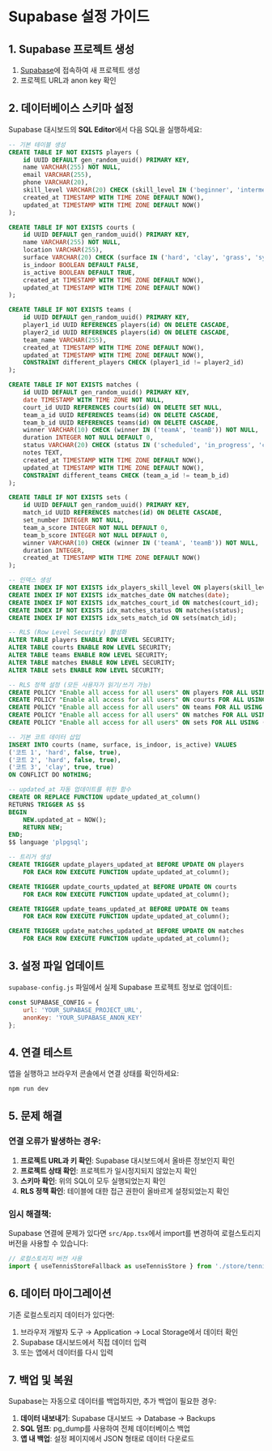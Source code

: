 # Supabase 설정 가이드

## 1. Supabase 프로젝트 생성

1. [Supabase](https://supabase.com)에 접속하여 새 프로젝트 생성
2. 프로젝트 URL과 anon key 확인

## 2. 데이터베이스 스키마 설정

Supabase 대시보드의 **SQL Editor**에서 다음 SQL을 실행하세요:

```sql
-- 기본 테이블 생성
CREATE TABLE IF NOT EXISTS players (
    id UUID DEFAULT gen_random_uuid() PRIMARY KEY,
    name VARCHAR(255) NOT NULL,
    email VARCHAR(255),
    phone VARCHAR(20),
    skill_level VARCHAR(20) CHECK (skill_level IN ('beginner', 'intermediate', 'advanced')) NOT NULL DEFAULT 'beginner',
    created_at TIMESTAMP WITH TIME ZONE DEFAULT NOW(),
    updated_at TIMESTAMP WITH TIME ZONE DEFAULT NOW()
);

CREATE TABLE IF NOT EXISTS courts (
    id UUID DEFAULT gen_random_uuid() PRIMARY KEY,
    name VARCHAR(255) NOT NULL,
    location VARCHAR(255),
    surface VARCHAR(20) CHECK (surface IN ('hard', 'clay', 'grass', 'synthetic')) NOT NULL DEFAULT 'hard',
    is_indoor BOOLEAN DEFAULT FALSE,
    is_active BOOLEAN DEFAULT TRUE,
    created_at TIMESTAMP WITH TIME ZONE DEFAULT NOW(),
    updated_at TIMESTAMP WITH TIME ZONE DEFAULT NOW()
);

CREATE TABLE IF NOT EXISTS teams (
    id UUID DEFAULT gen_random_uuid() PRIMARY KEY,
    player1_id UUID REFERENCES players(id) ON DELETE CASCADE,
    player2_id UUID REFERENCES players(id) ON DELETE CASCADE,
    team_name VARCHAR(255),
    created_at TIMESTAMP WITH TIME ZONE DEFAULT NOW(),
    updated_at TIMESTAMP WITH TIME ZONE DEFAULT NOW(),
    CONSTRAINT different_players CHECK (player1_id != player2_id)
);

CREATE TABLE IF NOT EXISTS matches (
    id UUID DEFAULT gen_random_uuid() PRIMARY KEY,
    date TIMESTAMP WITH TIME ZONE NOT NULL,
    court_id UUID REFERENCES courts(id) ON DELETE SET NULL,
    team_a_id UUID REFERENCES teams(id) ON DELETE CASCADE,
    team_b_id UUID REFERENCES teams(id) ON DELETE CASCADE,
    winner VARCHAR(10) CHECK (winner IN ('teamA', 'teamB')) NOT NULL,
    duration INTEGER NOT NULL DEFAULT 0,
    status VARCHAR(20) CHECK (status IN ('scheduled', 'in_progress', 'completed', 'cancelled')) DEFAULT 'scheduled',
    notes TEXT,
    created_at TIMESTAMP WITH TIME ZONE DEFAULT NOW(),
    updated_at TIMESTAMP WITH TIME ZONE DEFAULT NOW(),
    CONSTRAINT different_teams CHECK (team_a_id != team_b_id)
);

CREATE TABLE IF NOT EXISTS sets (
    id UUID DEFAULT gen_random_uuid() PRIMARY KEY,
    match_id UUID REFERENCES matches(id) ON DELETE CASCADE,
    set_number INTEGER NOT NULL,
    team_a_score INTEGER NOT NULL DEFAULT 0,
    team_b_score INTEGER NOT NULL DEFAULT 0,
    winner VARCHAR(10) CHECK (winner IN ('teamA', 'teamB')) NOT NULL,
    duration INTEGER,
    created_at TIMESTAMP WITH TIME ZONE DEFAULT NOW()
);

-- 인덱스 생성
CREATE INDEX IF NOT EXISTS idx_players_skill_level ON players(skill_level);
CREATE INDEX IF NOT EXISTS idx_matches_date ON matches(date);
CREATE INDEX IF NOT EXISTS idx_matches_court_id ON matches(court_id);
CREATE INDEX IF NOT EXISTS idx_matches_status ON matches(status);
CREATE INDEX IF NOT EXISTS idx_sets_match_id ON sets(match_id);

-- RLS (Row Level Security) 활성화
ALTER TABLE players ENABLE ROW LEVEL SECURITY;
ALTER TABLE courts ENABLE ROW LEVEL SECURITY;
ALTER TABLE teams ENABLE ROW LEVEL SECURITY;
ALTER TABLE matches ENABLE ROW LEVEL SECURITY;
ALTER TABLE sets ENABLE ROW LEVEL SECURITY;

-- RLS 정책 설정 (모든 사용자가 읽기/쓰기 가능)
CREATE POLICY "Enable all access for all users" ON players FOR ALL USING (true);
CREATE POLICY "Enable all access for all users" ON courts FOR ALL USING (true);
CREATE POLICY "Enable all access for all users" ON teams FOR ALL USING (true);
CREATE POLICY "Enable all access for all users" ON matches FOR ALL USING (true);
CREATE POLICY "Enable all access for all users" ON sets FOR ALL USING (true);

-- 기본 코트 데이터 삽입
INSERT INTO courts (name, surface, is_indoor, is_active) VALUES
('코트 1', 'hard', false, true),
('코트 2', 'hard', false, true),
('코트 3', 'clay', true, true)
ON CONFLICT DO NOTHING;

-- updated_at 자동 업데이트를 위한 함수
CREATE OR REPLACE FUNCTION update_updated_at_column()
RETURNS TRIGGER AS $$
BEGIN
    NEW.updated_at = NOW();
    RETURN NEW;
END;
$$ language 'plpgsql';

-- 트리거 생성
CREATE TRIGGER update_players_updated_at BEFORE UPDATE ON players
    FOR EACH ROW EXECUTE FUNCTION update_updated_at_column();

CREATE TRIGGER update_courts_updated_at BEFORE UPDATE ON courts
    FOR EACH ROW EXECUTE FUNCTION update_updated_at_column();

CREATE TRIGGER update_teams_updated_at BEFORE UPDATE ON teams
    FOR EACH ROW EXECUTE FUNCTION update_updated_at_column();

CREATE TRIGGER update_matches_updated_at BEFORE UPDATE ON matches
    FOR EACH ROW EXECUTE FUNCTION update_updated_at_column();
```

## 3. 설정 파일 업데이트

`supabase-config.js` 파일에서 실제 Supabase 프로젝트 정보로 업데이트:

```javascript
const SUPABASE_CONFIG = {
    url: 'YOUR_SUPABASE_PROJECT_URL',
    anonKey: 'YOUR_SUPABASE_ANON_KEY'
};
```

## 4. 연결 테스트

앱을 실행하고 브라우저 콘솔에서 연결 상태를 확인하세요:

```bash
npm run dev
```

## 5. 문제 해결

### 연결 오류가 발생하는 경우:

1. **프로젝트 URL과 키 확인**: Supabase 대시보드에서 올바른 정보인지 확인
2. **프로젝트 상태 확인**: 프로젝트가 일시정지되지 않았는지 확인
3. **스키마 확인**: 위의 SQL이 모두 실행되었는지 확인
4. **RLS 정책 확인**: 테이블에 대한 접근 권한이 올바르게 설정되었는지 확인

### 임시 해결책:

Supabase 연결에 문제가 있다면 `src/App.tsx`에서 import를 변경하여 로컬스토리지 버전을 사용할 수 있습니다:

```typescript
// 로컬스토리지 버전 사용
import { useTennisStoreFallback as useTennisStore } from './store/tennisStore-fallback';
```

## 6. 데이터 마이그레이션

기존 로컬스토리지 데이터가 있다면:

1. 브라우저 개발자 도구 → Application → Local Storage에서 데이터 확인
2. Supabase 대시보드에서 직접 데이터 입력
3. 또는 앱에서 데이터를 다시 입력

## 7. 백업 및 복원

Supabase는 자동으로 데이터를 백업하지만, 추가 백업이 필요한 경우:

1. **데이터 내보내기**: Supabase 대시보드 → Database → Backups
2. **SQL 덤프**: pg_dump를 사용하여 전체 데이터베이스 백업
3. **앱 내 백업**: 설정 페이지에서 JSON 형태로 데이터 다운로드
